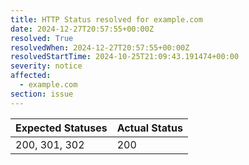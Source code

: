 ```yaml
---
title: HTTP Status resolved for example.com
date: 2024-12-27T20:57:55+00:00Z
resolved: True
resolvedWhen: 2024-12-27T20:57:55+00:00Z
resolvedStartTime: 2024-10-25T21:09:43.191474+00:00
severity: notice
affected:
  - example.com
section: issue
---
```


| Expected Statuses | Actual Status  |
|-------------------|----------------|
| 200, 301, 302 | 200 |
